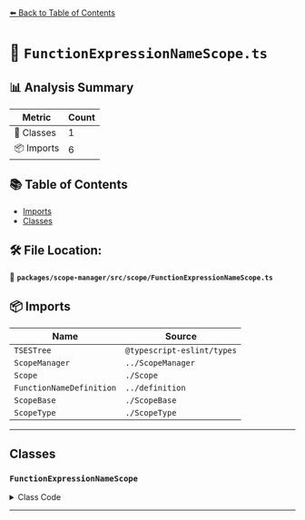 [⬅️ Back to Table of Contents](../../../../index.md)

# 📄 `FunctionExpressionNameScope.ts`

## 📊 Analysis Summary

| Metric | Count |
|--------|-------|
| 🧱 Classes | 1 |
| 📦 Imports | 6 |

## 📚 Table of Contents

- [Imports](#imports)
- [Classes](#classes)

## 🛠️ File Location:
📂 **`packages/scope-manager/src/scope/FunctionExpressionNameScope.ts`**

## 📦 Imports

| Name | Source |
|------|--------|
| `TSESTree` | `@typescript-eslint/types` |
| `ScopeManager` | `../ScopeManager` |
| `Scope` | `./Scope` |
| `FunctionNameDefinition` | `../definition` |
| `ScopeBase` | `./ScopeBase` |
| `ScopeType` | `./ScopeType` |


---

## Classes

### `FunctionExpressionNameScope`

<details><summary>Class Code</summary>

```ts
export class FunctionExpressionNameScope extends ScopeBase<
  ScopeType.functionExpressionName,
  TSESTree.FunctionExpression,
  Scope
> {
  public override readonly functionExpressionScope: true;

  constructor(
    scopeManager: ScopeManager,
    upperScope: FunctionExpressionNameScope['upper'],
    block: FunctionExpressionNameScope['block'],
  ) {
    super(
      scopeManager,
      ScopeType.functionExpressionName,
      upperScope,
      block,
      false,
    );
    if (block.id) {
      this.defineIdentifier(
        block.id,
        new FunctionNameDefinition(block.id, block),
      );
    }
    this.functionExpressionScope = true;
  }
}
```
</details>


---